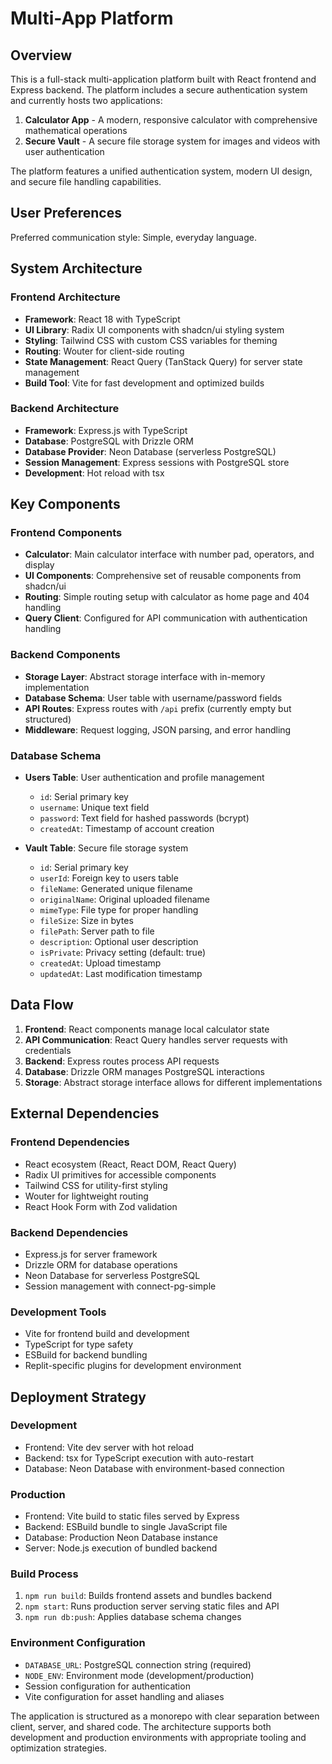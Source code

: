 # Multi-App Platform

## Overview

This is a full-stack multi-application platform built with React frontend and Express backend. The platform includes a secure authentication system and currently hosts two applications:

1. **Calculator App** - A modern, responsive calculator with comprehensive mathematical operations
2. **Secure Vault** - A secure file storage system for images and videos with user authentication

The platform features a unified authentication system, modern UI design, and secure file handling capabilities.

## User Preferences

Preferred communication style: Simple, everyday language.

## System Architecture

### Frontend Architecture
- **Framework**: React 18 with TypeScript
- **UI Library**: Radix UI components with shadcn/ui styling system
- **Styling**: Tailwind CSS with custom CSS variables for theming
- **Routing**: Wouter for client-side routing
- **State Management**: React Query (TanStack Query) for server state management
- **Build Tool**: Vite for fast development and optimized builds

### Backend Architecture
- **Framework**: Express.js with TypeScript
- **Database**: PostgreSQL with Drizzle ORM
- **Database Provider**: Neon Database (serverless PostgreSQL)
- **Session Management**: Express sessions with PostgreSQL store
- **Development**: Hot reload with tsx

## Key Components

### Frontend Components
- **Calculator**: Main calculator interface with number pad, operators, and display
- **UI Components**: Comprehensive set of reusable components from shadcn/ui
- **Routing**: Simple routing setup with calculator as home page and 404 handling
- **Query Client**: Configured for API communication with authentication handling

### Backend Components
- **Storage Layer**: Abstract storage interface with in-memory implementation
- **Database Schema**: User table with username/password fields
- **API Routes**: Express routes with `/api` prefix (currently empty but structured)
- **Middleware**: Request logging, JSON parsing, and error handling

### Database Schema
- **Users Table**: User authentication and profile management
  - `id`: Serial primary key
  - `username`: Unique text field
  - `password`: Text field for hashed passwords (bcrypt)
  - `createdAt`: Timestamp of account creation

- **Vault Table**: Secure file storage system
  - `id`: Serial primary key
  - `userId`: Foreign key to users table
  - `fileName`: Generated unique filename
  - `originalName`: Original uploaded filename
  - `mimeType`: File type for proper handling
  - `fileSize`: Size in bytes
  - `filePath`: Server path to file
  - `description`: Optional user description
  - `isPrivate`: Privacy setting (default: true)
  - `createdAt`: Upload timestamp
  - `updatedAt`: Last modification timestamp

## Data Flow

1. **Frontend**: React components manage local calculator state
2. **API Communication**: React Query handles server requests with credentials
3. **Backend**: Express routes process API requests
4. **Database**: Drizzle ORM manages PostgreSQL interactions
5. **Storage**: Abstract storage interface allows for different implementations

## External Dependencies

### Frontend Dependencies
- React ecosystem (React, React DOM, React Query)
- Radix UI primitives for accessible components
- Tailwind CSS for utility-first styling
- Wouter for lightweight routing
- React Hook Form with Zod validation

### Backend Dependencies
- Express.js for server framework
- Drizzle ORM for database operations
- Neon Database for serverless PostgreSQL
- Session management with connect-pg-simple

### Development Tools
- Vite for frontend build and development
- TypeScript for type safety
- ESBuild for backend bundling
- Replit-specific plugins for development environment

## Deployment Strategy

### Development
- Frontend: Vite dev server with hot reload
- Backend: tsx for TypeScript execution with auto-restart
- Database: Neon Database with environment-based connection

### Production
- Frontend: Vite build to static files served by Express
- Backend: ESBuild bundle to single JavaScript file
- Database: Production Neon Database instance
- Server: Node.js execution of bundled backend

### Build Process
1. `npm run build`: Builds frontend assets and bundles backend
2. `npm start`: Runs production server serving static files and API
3. `npm run db:push`: Applies database schema changes

### Environment Configuration
- `DATABASE_URL`: PostgreSQL connection string (required)
- `NODE_ENV`: Environment mode (development/production)
- Session configuration for authentication
- Vite configuration for asset handling and aliases

The application is structured as a monorepo with clear separation between client, server, and shared code. The architecture supports both development and production environments with appropriate tooling and optimization strategies.